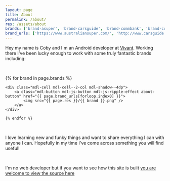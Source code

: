 ```yaml
---
layout: page
title: About
permalink: /about/
res: /assets/about
brands: ['brand-asuper', 'brand-carsguide', 'brand-commbank', 'brand-corelogic', 'brand-paypal', 'brand-quantas', 'brand-tedx', 'brand-telstra']
brand_urls: ['https://www.australiansuper.com/', 'http://www.carsguide.com.au/', 'https://www.commbank.com.au/', 'http://www.corelogic.com.au/', 'https://www.paypal.com/', 'http://www.qantas.com.au/', 'http://tedxsydney.com/', 'https://www.telstra.com.au/']
---
```


Hey my name is Coby and I'm an Android developer at [Vivant][Vivant]. Working there I've been lucky enough to work with some truly fantastic brands including:

&nbsp;  

<div class="mdl-grid about-grid">
	{% for brand in page.brands %}

	<div class="mdl-cell mdl-cell--2-col mdl-shadow--4dp">
		<a class="mdl-button mdl-js-button mdl-js-ripple-effect about-button" href="{{ page.brand_urls[forloop.index0] }}">
			<img src="{{ page.res }}/{{ brand }}.png" />
		</a>
	</div>

	{% endfor %}

</div>

&nbsp;

I love learning new and funky things and want to share everything I can with anyone I can. Hopefully in my time I've come across something you will find useful!

&nbsp;

I'm no web developer but if you want to see how this site is built [you are welcome to view the source here][Github Blog]


[Vivant]: http://vivant.com.au/
[Github Blog]: https://github.com/cplain/cplain.github.io